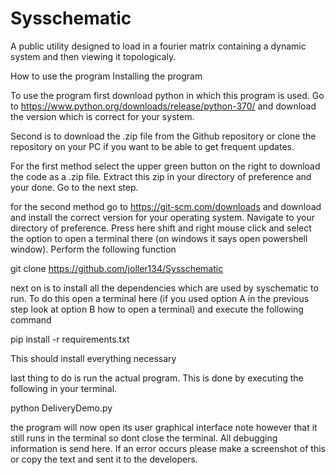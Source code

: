 # Sysschematic
A public utility designed to load in a fourier matrix containing a dynamic system and then viewing it topologicaly.

How to use the program
Installing the program

To use the program first download python in which this program is used. Go to https://www.python.org/downloads/release/python-370/ and download the version which is correct for your system.

Second is to download the .zip file from the Github repository or clone the repository on your PC if you want to be able to get frequent updates.


 For the first method select the upper green button on the right to download the code as a .zip file. Extract this zip in your directory of preference and your done. Go to the next step.

 for the second method go to https://git-scm.com/downloads and download and install the correct version for your operating system. Navigate to your directory of preference. Press here shift and right mouse click and select the option to open a terminal there (on windows it says open powershell window). Perform the following function

 git clone https://github.com/joller134/Sysschematic


next on is to install all the dependencies which are used by syschematic to run. To do this open a terminal here (if you used option A in the previous step look at option B how to open a terminal) and execute the following command

pip install -r requirements.txt

This should install everything necessary

last thing to do is run the actual program. This is done by executing the following in your terminal.

python DeliveryDemo.py

the program will now open its user graphical interface note however that it still runs in the terminal so dont close the terminal. All debugging information is send here. If an error occurs please make a screenshot of this or copy the text and sent it to the developers.
